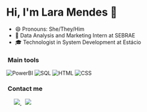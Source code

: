 <h1>Hi, I'm Lara Mendes 👋</h1>

- 😄 Pronouns: She/They/Him
- 🔭 Data Analysis and Marketing Intern at SEBRAE
- 🎓 Technologist in System Development at Estácio

<h3>&nbsp;Main tools </h3>

![PowerBI](https://img.shields.io/badge/PowerBI-purple?PowerBI)
![SQL](https://img.shields.io/badge/SQL-purple?SQL)
![HTML](https://img.shields.io/badge/HTML-purple?PowerBI)
![CSS](https://img.shields.io/badge/CSS-purple?CSS)

<h3> &nbsp;Contact me </h3>

<p>
    <div class="icons-social" style="margin-left: 10px;">
        <a style="margin-left: 10px;"  target="_blank" href="https://www.linkedin.com/in/aralmr">
		    <img src="https://img.icons8.com/doodle/40/000000/linkedin--v2.png">
        </a>
        <a style="margin-left: 10px;" target="_blank" href="https://github.com/aralmr">
		    <img src="https://img.icons8.com/doodle/40/000000/github--v1.png">
        </a>
    </div>
</p>

<!--
**aralmr/aralmr** is a ✨ _special_ ✨ repository because its `README.md` (this file) appears on your GitHub profile.

Here are some ideas to get you started:

- 🔭 I’m currently working on ...
- 🌱 I’m currently learning ...
- 👯 I’m looking to collaborate on ...
- 🤔 I’m looking for help with ...
- 💬 Ask me about ...
- 📫 How to reach me: ...
- 😄 Pronouns: ...
- ⚡ Fun fact: ...
-->
